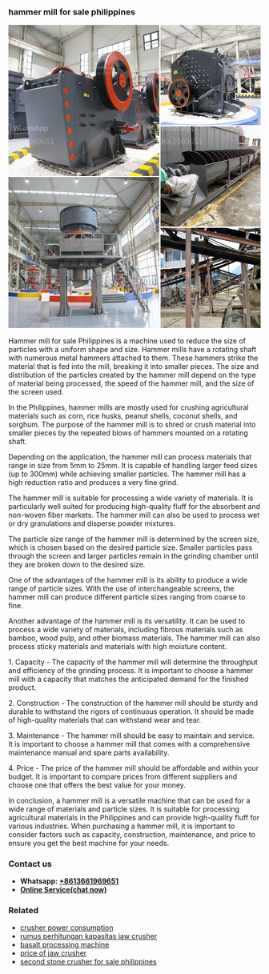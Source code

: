 <h3>hammer mill for sale philippines</h3><img src='1708497635.jpg' alt=''><p>Hammer mill for sale Philippines is a machine used to reduce the size of particles with a uniform shape and size. Hammer mills have a rotating shaft with numerous metal hammers attached to them. These hammers strike the material that is fed into the mill, breaking it into smaller pieces. The size and distribution of the particles created by the hammer mill depend on the type of material being processed, the speed of the hammer mill, and the size of the screen used.</p><p>In the Philippines, hammer mills are mostly used for crushing agricultural materials such as corn, rice husks, peanut shells, coconut shells, and sorghum. The purpose of the hammer mill is to shred or crush material into smaller pieces by the repeated blows of hammers mounted on a rotating shaft.</p><p>Depending on the application, the hammer mill can process materials that range in size from 5mm to 25mm. It is capable of handling larger feed sizes (up to 300mm) while achieving smaller particles. The hammer mill has a high reduction ratio and produces a very fine grind.</p><p>The hammer mill is suitable for processing a wide variety of materials. It is particularly well suited for producing high-quality fluff for the absorbent and non-woven fiber markets. The hammer mill can also be used to process wet or dry granulations and disperse powder mixtures.</p><p>The particle size range of the hammer mill is determined by the screen size, which is chosen based on the desired particle size. Smaller particles pass through the screen and larger particles remain in the grinding chamber until they are broken down to the desired size.</p><p>One of the advantages of the hammer mill is its ability to produce a wide range of particle sizes. With the use of interchangeable screens, the hammer mill can produce different particle sizes ranging from coarse to fine.</p><p>Another advantage of the hammer mill is its versatility. It can be used to process a wide variety of materials, including fibrous materials such as bamboo, wood pulp, and other biomass materials. The hammer mill can also process sticky materials and materials with high moisture content.</p><p>1. Capacity - The capacity of the hammer mill will determine the throughput and efficiency of the grinding process. It is important to choose a hammer mill with a capacity that matches the anticipated demand for the finished product.</p><p>2. Construction - The construction of the hammer mill should be sturdy and durable to withstand the rigors of continuous operation. It should be made of high-quality materials that can withstand wear and tear.</p><p>3. Maintenance - The hammer mill should be easy to maintain and service. It is important to choose a hammer mill that comes with a comprehensive maintenance manual and spare parts availability.</p><p>4. Price - The price of the hammer mill should be affordable and within your budget. It is important to compare prices from different suppliers and choose one that offers the best value for your money.</p><p>In conclusion, a hammer mill is a versatile machine that can be used for a wide range of materials and particle sizes. It is suitable for processing agricultural materials in the Philippines and can provide high-quality fluff for various industries. When purchasing a hammer mill, it is important to consider factors such as capacity, construction, maintenance, and price to ensure you get the best machine for your needs.</p><h3>Contact us</h3><ul><li><strong>Whatsapp:&nbsp;<a href="https://wa.me/8613661969651">+8613661969651</a></strong></li><li><a href="https://swt.shibang-china.com/?git&amp;zhl&amp;hammer mill for sale philippines"><strong>Online Service(chat now)</strong></a></li></ul><h3>Related</h3><ul><li><a href='crusher power consumption.md'>crusher power consumption</a></li><li><a href='rumus perhitungan kapasitas jaw crusher.md'>rumus perhitungan kapasitas jaw crusher</a></li><li><a href='basalt processing machine.md'>basalt processing machine</a></li><li><a href='price of jaw crusher.md'>price of jaw crusher</a></li><li><a href='second stone crusher for sale philippines.md'>second stone crusher for sale philippines</a></li></ul>